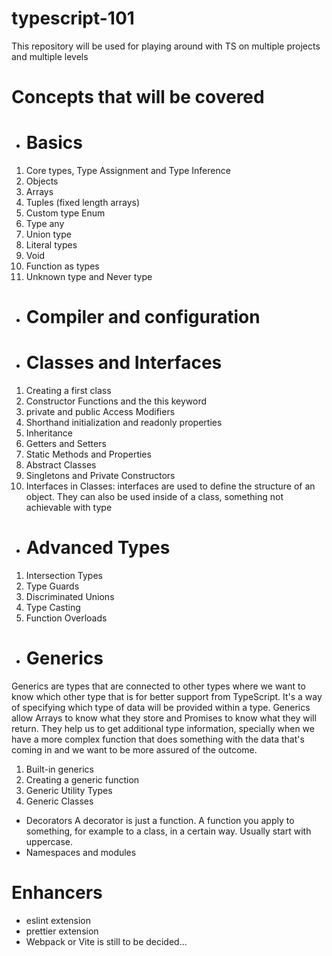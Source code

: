 # typescript-101
This repository will be used for playing around with TS on multiple projects and multiple levels

# Concepts that will be covered
* # Basics
1) Core types, Type Assignment and Type Inference
2) Objects
3) Arrays
4) Tuples (fixed length arrays)
5) Custom type Enum
6) Type any
7) Union type
8) Literal types
9) Void
10) Function as types
11) Unknown type and Never type
* # Compiler and configuration
* # Classes and Interfaces
1) Creating a first class
2) Constructor Functions and the this keyword
3) private and public Access Modifiers
4) Shorthand initialization and readonly properties
5) Inheritance
6) Getters and Setters
7) Static Methods and Properties
8) Abstract Classes
9) Singletons and Private Constructors
10) Interfaces in Classes: interfaces are used to define the structure of an object. They can also be used inside of a class, something not achievable with type
* # Advanced Types
1) Intersection Types
2) Type Guards
3) Discriminated Unions
4) Type Casting
5) Function Overloads
* # Generics
Generics are types that are connected to other types where we want to know which other type that is for better support from TypeScript. It's a way of specifying which type of data will be provided within a type. Generics allow Arrays to know what they store and Promises to know what they will return. They help us to get additional type information, specially when we have a more complex function that does something with the data that's coming in and we want to be more assured of the outcome. 
1) Built-in generics
2) Creating a generic function
3) Generic Utility Types
4) Generic Classes
* Decorators
A decorator is just a function. A function you apply to something, for example to a class, in a certain way. Usually start with uppercase.
* Namespaces and modules

# Enhancers
* eslint extension
* prettier extension
* Webpack or Vite is still to be decided...
